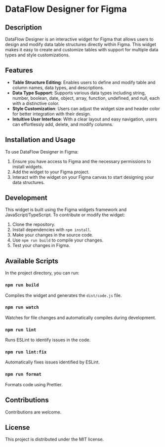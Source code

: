 # DataFlow Designer for Figma

## Description
DataFlow Designer is an interactive widget for Figma that allows users to design and modify data table structures directly within Figma. This widget makes it easy to create and customize tables with support for multiple data types and style customizations.

## Features
- **Table Structure Editing**: Enables users to define and modify table and column names, data types, and descriptions.
- **Data Type Support**: Supports various data types including string, number, boolean, date, object, array, function, undefined, and null, each with a distinctive color.
- **Style Customization**: Users can adjust the widget size and header color for better integration with their design.
- **Intuitive User Interface**: With a clear layout and easy navigation, users can effortlessly add, delete, and modify columns.

## Installation and Usage
To use DataFlow Designer in Figma:
1. Ensure you have access to Figma and the necessary permissions to install widgets.
2. Add the widget to your Figma project.
3. Interact with the widget on your Figma canvas to start designing your data structures.

## Development
This widget is built using the Figma widgets framework and JavaScript/TypeScript. To contribute or modify the widget:
1. Clone the repository.
2. Install dependencies with `npm install`.
3. Make your changes in the source code.
4. Use `npm run build` to compile your changes.
5. Test your changes in Figma.

## Available Scripts
In the project directory, you can run:

### `npm run build`
Compiles the widget and generates the `dist/code.js` file.

### `npm run watch`
Watches for file changes and automatically compiles during development.

### `npm run lint`
Runs ESLint to identify issues in the code.

### `npm run lint:fix`
Automatically fixes issues identified by ESLint.

### `npm run format`
Formats code using Prettier.

## Contributions
Contributions are welcome.

## License
This project is distributed under the MIT license.

